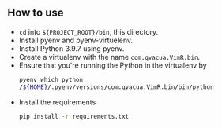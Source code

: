 ## How to use

* `cd` into `${PROJECT_ROOT}/bin`, this directory.
* Install pyenv and pyenv-virtuelenv.
* Install Python 3.9.7 using pyenv.
* Create a virtualenv with the name `com.qvacua.VimR.bin`.
* Ensure that you're running the Python in the virtualenv by
    ```bash
    pyenv which python
    /${HOME}/.pyenv/versions/com.qvacua.VimR.bin/bin/python
    ```
* Install the requirements
    ```bash
    pip install -r requirements.txt
    ```
  